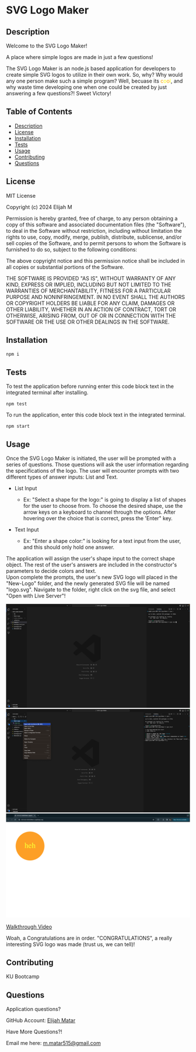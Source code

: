 # SVG Logo Maker   

## Description

  Welcome to the SVG Logo Maker!<br />
  
  
  A place where simple logos are made in just a few questions!

  The SVG Logo Maker is an node.js based application for developers to create simple SVG logos to utilize in their own work.
  So, why? Why would any one person make such a simple program? Well, becuase its <span style="color:orange">c</span><span style="color:yellow">o</span><span style="color:orange">o</span><span style="color:yellow">l</span>, and why waste time developing one when one could be created by just answering a few questions?! Sweet Victory!

## Table of Contents
  - [Description](#description)
  - [License](#license)
  - [Installation](#installation)
  - [Tests](#tests)
  - [Usage](#usage)
  - [Contributing](#contributing)
  - [Questions](#questions)

## License 

MIT License

Copyright (c) 2024 Elijah M

Permission is hereby granted, free of charge, to any person obtaining a copy
of this software and associated documentation files (the "Software"), to deal
in the Software without restriction, including without limitation the rights
to use, copy, modify, merge, publish, distribute, sublicense, and/or sell
copies of the Software, and to permit persons to whom the Software is
furnished to do so, subject to the following conditions:

The above copyright notice and this permission notice shall be included in all
copies or substantial portions of the Software.

THE SOFTWARE IS PROVIDED "AS IS", WITHOUT WARRANTY OF ANY KIND, EXPRESS OR
IMPLIED, INCLUDING BUT NOT LIMITED TO THE WARRANTIES OF MERCHANTABILITY,
FITNESS FOR A PARTICULAR PURPOSE AND NONINFRINGEMENT. IN NO EVENT SHALL THE
AUTHORS OR COPYRIGHT HOLDERS BE LIABLE FOR ANY CLAIM, DAMAGES OR OTHER
LIABILITY, WHETHER IN AN ACTION OF CONTRACT, TORT OR OTHERWISE, ARISING FROM,
OUT OF OR IN CONNECTION WITH THE SOFTWARE OR THE USE OR OTHER DEALINGS IN THE
SOFTWARE.

## Installation

    npm i

## Tests 

To test the application before running enter this code block text in the integrated terminal after installing.

    npm test

To run the application, enter this code block text in the integrated terminal.

    npm start
    

## Usage

Once the SVG Logo Maker is initiated, the user will be prompted with a series of questions. Those questions will ask the user information regarding the specifications of the logo. The user will encounter prompts with two different types of answer inputs: List and Text.<br /> 

- List Input
  - Ex: "Select a shape for the logo:" is going to display a list of shapes for the user to choose from. To choose the desired shape, use the arrow keys on a keyboard to channel through the options. After hovering over the choice that is correct, press the 'Enter" key.<br />

- Text Input
   - Ex: "Enter a shape color:" is looking for a text input from the user, and this should only hold one answer.

The application will assign the user's shape input to the correct shape object. The rest of the user's answers are included in the constructor's parameters to decide colors and text.<br />
Upon complete the prompts, the user's new SVG logo will placed in the "New-Logo" folder, and the newly generated SVG file will be named "logo.svg".
Navigate to the folder, right click on the svg file, and select "Open with Live Server"!

![Screenshot1](/lib/images/Start.png)
![Screenshot2](/lib/images/Generated%20SVG%20Logo.png)
![Screenshot3](/lib/images/SVG_example.png)


<a href="https://drive.google.com/file/d/1Byl3l06A2OKy17BYpfc_i02P2kefxTnt/view" target="_blank">Walkthrough Video</a>
<br />

Woah, a Congratulations are in order. "CONGRATULATIONS", a really interesting SVG logo was made (trust us, we can tell)!


## Contributing 

  KU Bootcamp


## Questions
  Application questions? 
  
  GitHub Account: <a href="https://github.com/emmatar" target="_blank">Elijah Matar</a>

  Have More Questions?!

  Email me here: m.matar515@gmail.com
  